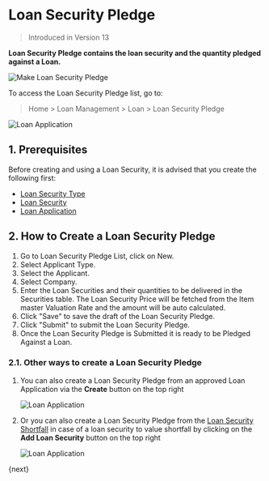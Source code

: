 <!-- add-breadcrumbs -->
# Loan Security Pledge
> Introduced in Version 13

**Loan Security Pledge contains the loan security and the quantity pledged against a Loan.**

<img class="screenshot" alt="Make Loan Security Pledge" src="{{docs_base_url}}/assets/img/loan-management/loan-security-pledge-flow.png">

To access the Loan Security Pledge list, go to:
> Home > Loan Management > Loan > Loan Security Pledge


<img class="screenshot" alt="Loan Application" src="{{docs_base_url}}/assets/img/loan-management/loan-security-pledge.png">

## 1. Prerequisites
Before creating and using a Loan Security, it is advised that you create the following first:

* [Loan Security Type](/docs/v13/user/manual/en/loan-management/loan-security-type)
* [Loan Security](/docs/v13/user/manual/en/loan-management/loan-security)
* [Loan Application](/docs/v13/user/manual/en/loan-management/loan-application)

## 2. How to Create a Loan Security Pledge
1. Go to Loan Security Pledge List, click on New.
2. Select Applicant Type.
3. Select the Applicant.
4. Select Company.
4. Enter the Loan Securities and their quantities to be delivered in the Securities table. The Loan Security Price will be fetched from the Item master Valuation Rate and the amount will be auto calculated.
6. Click "Save" to save the draft of the Loan Security Pledge.
7. Click "Submit" to submit the Loan Security Pledge.
8. Once the Loan Security Pledge is Submitted it is ready to be Pledged Against a Loan.

### 2.1. Other ways to create a Loan Security Pledge
1. You can also create a Loan Security Pledge from an approved Loan Application via the **Create** button on the top right

	<img class="screenshot" alt="Loan Application" src="{{docs_base_url}}/assets/img/loan-management/create-loan-security-pledge.png">

2. Or you can also create a Loan Security Pledge from the [Loan Security Shortfall](/docs/v13/user/manual/en/loan-management/loan-security-shortfall) in case of a loan security to value shortfall by clicking on the **Add Loan Security** button on the top right

	<img class="screenshot" alt="Loan Application" src="{{docs_base_url}}/assets/img/loan-management/shortfall-security.png">

{next}


